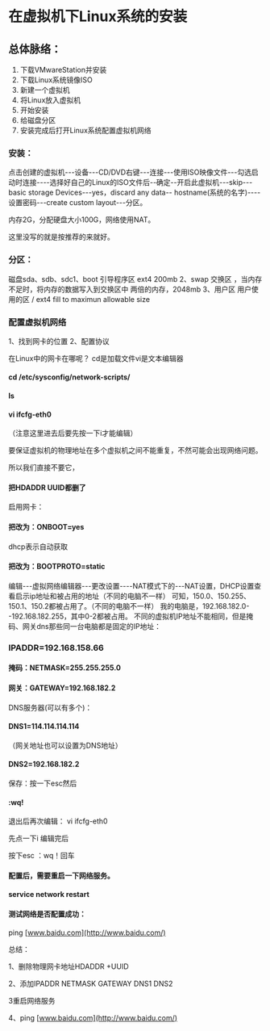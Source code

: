 # 在虚拟机下Linux系统的安装

## 总体脉络：

1. 下载VMwareStation并安装
2. 下载Linux系统镜像ISO
3. 新建一个虚拟机
4. 将Linux放入虚拟机
5. 开始安装
6. 给磁盘分区
7. 安装完成后打开Linux系统配置虚拟机网络





### 安装：

点击创建的虚拟机---设备---CD/DVD右键---连接---使用ISO映像文件---勾选启动时连接----选择好自己的Linux的ISO文件后--确定--开启此虚拟机---skip---basic storage Devices---yes，discard any data--
hostname(系统的名字)----设置密码---create custom layout---分区。



内存2G，分配硬盘大小100G，网络使用NAT。

这里没写的就是按推荐的来就好。

### 分区：

磁盘sda、sdb、sdc1、boot  引导程序区  ext4  200mb
2、swap   交换区  ，当内存不足时，将内存的数据写入到交换区中    两倍的内存，2048mb
3、用户区  用户使用的区     /  ext4  fill to maximun allowable size





### 配置虚拟机网络

1、找到网卡的位置
2、配置协议

在Linux中的网卡在哪呢？
cd是加载文件vi是文本编辑器

#### cd /etc/sysconfig/network-scripts/

#### ls

#### vi ifcfg-eth0

（注意这里进去后要先按一下i才能编辑）

要保证虚拟机的物理地址在多个虚拟机之间不能重复，不然可能会出现网络问题。


所以我们直接不要它，

#### 把HDADDR  UUID都删了



启用网卡：

#### 把改为：ONBOOT=yes


dhcp表示自动获取

#### 把改为：BOOTPROTO=static



编辑---虚拟网络编辑器---更改设置----NAT模式下的---NAT设置，DHCP设置查看启示ip地址和被占用的地址（不同的电脑不一样）
可知，150.0、150.255、150.1、150.2都被占用了。（不同的电脑不一样）
我的电脑是，192.168.182.0--192.168.182.255，其中0-2都被占用。
不同的虚拟机IP地址不能相同，但是掩码、网关dns那些同一台电脑都是固定的IP地址：

### IPADDR=192.168.158.66

#### 掩码：NETMASK=255.255.255.0

#### 网关：GATEWAY=192.168.182.2

DNS服务器(可以有多个)：

#### DNS1=114.114.114.114

（网关地址也可以设置为DNS地址）

#### DNS2=192.168.182.2

保存：按一下esc然后

#### :wq!

退出后再次编辑：
vi ifcfg-eth0

先点一下i
编辑完后

按下esc
：wq！回车



#### 配置后，需要重启一下网络服务。

#### service network restart

#### 测试网络是否配置成功：

ping [www.baidu.com](http://www.baidu.com/)


总结：

1、删除物理网卡地址HDADDR  +UUID

2、添加IPADDR  NETMASK  GATEWAY  DNS1  DNS2

3重启网络服务

4、ping [www.baidu.com](http://www.baidu.com/)